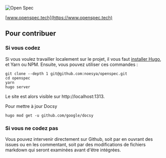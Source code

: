 ![Open Spec](https://raw.githubusercontent.com/noesya/openspec/master/assets/icons/logo-black.svg)

[www.openspec.tech](https://www.openspec.tech)

## Pour contribuer

### Si vous codez

Si vous voulez travailler localement sur le projet, il vous faut [installer Hugo](https://gohugo.io/getting-started/installing/), et Yarn ou NPM. Ensuite, vous pouvez utiliser ces commandes : 
```
git clone --depth 1 git@github.com:noesya/openspec.git
cd openspec
yarn
hugo server
```
Le site est alors visible sur http://localhost:1313.

Pour mettre à jour Docsy
```
hugo mod get -u github.com/google/docsy
```

### Si vous ne codez pas

Vous pouvez intervenir directement sur Github, soit par en ouvrant des issues ou en les commentant, soit par des modifications de fichiers markdown qui seront examinées avant d'être intégrées.
